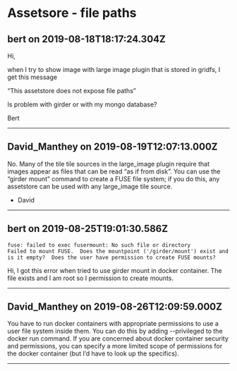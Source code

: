 # Assetsore - file paths

## bert on 2019-08-18T18:17:24.304Z

Hi,


when I try to show image with large image plugin that is stored in gridfs, I get this message  

“This assetstore does not expose file paths”  

Is problem with girder or with my mongo database?


Bert


---

## David_Manthey on 2019-08-19T12:07:13.000Z

No. Many of the tile tile sources in the large\_image plugin require that images appear as files that can be read “as if from disk”. You can use the “girder mount” command to create a FUSE file system; if you do this, any assetstore can be used with any large\_image tile source.


* David

---

## bert on 2019-08-25T19:01:30.586Z


```
fuse: failed to exec fusermount: No such file or directory
Failed to mount FUSE.  Does the mountpoint ('/girder/mount') exist and is it empty?  Does the user have permission to create FUSE mounts?

```

Hi, I got this error when tried to use girder mount in docker container. The file exists and I am root so I permission to create mounts.


---

## David_Manthey on 2019-08-26T12:09:59.000Z

You have to run docker containers with appropriate permissions to use a user file system inside them. You can do this by adding \-\-privileged to the docker run command. If you are concerned about docker container security and permissions, you can specify a more limited scope of permissions for the docker container (but I’d have to look up the specifics).


---

